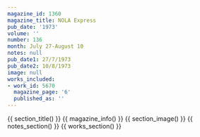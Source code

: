 ```yaml
---
magazine_id: 1360
magazine_title: NOLA Express
pub_date: '1973'
volume: ''
number: 136
month: July 27-August 10
notes: null
pub_date1: 27/7/1973
pub_date2: 10/8/1973
image: null
works_included:
- work_id: 5670
  magazine_page: '6'
  published_as: ''
---
```


{{ section_title() }}
{{ magazine_info() }}
{{ section_image() }}
{{ notes_section() }}
{{ works_section() }}
